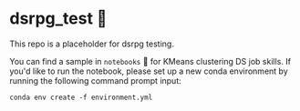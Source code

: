 # dsrpg_test 🧙

This repo is a placeholder for dsrpg testing.  

You can find a sample in `notebooks` 📓 for KMeans clustering DS job skills. If you'd like to run the notebook, please set up a new conda environment by running the following command prompt input:

```
conda env create -f environment.yml
```
